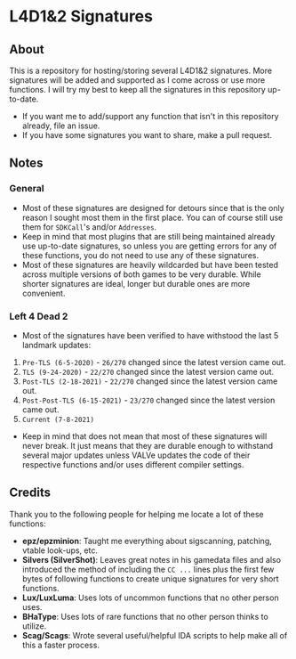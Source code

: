 # L4D1&2 Signatures

## About
This is a repository for hosting/storing several L4D1&2 signatures. More signatures will be added and supported as I come across or use more functions. I will try my best to keep all the signatures in this repository up-to-date.

- If you want me to add/support any function that isn't in this repository already, file an issue.
- If you have some signatures you want to share, make a pull request.

## Notes

### General
- Most of these signatures are designed for detours since that is the only reason I sought most them in the first place. You can of course still use them for `SDKCall`'s and/or `Addresses`.
- Keep in mind that most plugins that are still being maintained already use up-to-date signatures, so unless you are getting errors for any of these functions, you do not need to use any of these signatures.
- Most of these signatures are heavily wildcarded but have been tested across multiple versions of both games to be very durable. While shorter signatures are ideal, longer but durable ones are more convenient.

### Left 4 Dead 2
- Most of the signatures have been verified to have withstood the last 5 landmark updates:
1. `Pre-TLS (6-5-2020)` - `26/270` changed since the latest version came out.
2. `TLS (9-24-2020)` - `22/270` changed since the latest version came out.
3. `Post-TLS (2-18-2021)` - `22/270` changed since the latest version came out.
4. `Post-Post-TLS (6-15-2021)` - `23/270` changed since the latest version came out.
5. `Current (7-8-2021)`
- Keep in mind that does not mean that most of these signatures will never break. It just means that they are durable enough to withstand several major updates unless VALVe updates the code of their respective functions and/or uses different compiler settings.

## Credits
Thank you to the following people for helping me locate a lot of these functions:
- **epz/epzminion**: Taught me everything about sigscanning, patching, vtable look-ups, etc.
- **Silvers (SilverShot)**: Leaves great notes in his gamedata files and also introduced the method of including the `CC ...` lines plus the first few bytes of following functions to create unique signatures for very short functions.
- **Lux/LuxLuma**: Uses lots of uncommon functions that no other person uses.
- **BHaType**: Uses lots of rare functions that no other person thinks to utilize.
- **Scag/Scags**: Wrote several useful/helpful IDA scripts to help make all of this a faster process.
